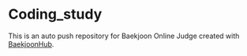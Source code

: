 # Coding_study
This is an auto push repository for Baekjoon Online Judge created with [BaekjoonHub](https://github.com/BaekjoonHub/BaekjoonHub).

